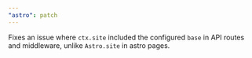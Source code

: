 ```yaml
---
"astro": patch
---
```


Fixes an issue where `ctx.site` included the configured `base` in API routes and middleware, unlike `Astro.site` in astro pages.
